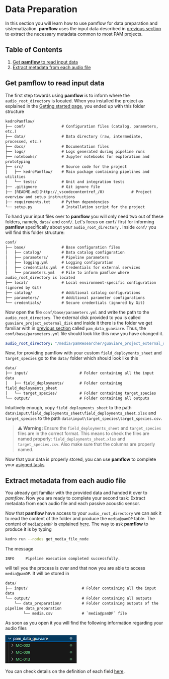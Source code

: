 # Data Preparation

In this section you will learn how to use pamflow for data preparation and sistematization. **pamflow** uses the input data described in   [previous section](./input_data.md)  to extract the necessary metadata common to most PAM projects. 


## Table of Contents
1. [Get **pamflow** to read input data](#get-pamflow-to-read-input-data)
2. [Extract metadata from each audio file](#extract-metadata-from-each-audio-file)


## Get **pamflow** to read input data

The first step towards using **pamflow** is to inform where the `audio_root_directory` is located. When you installed the project as explained in the [Getting started page](../contributing_guidelines.md#getting-started),  you ended up with this folder structure


```plaintext
kedroPamflow/
├── conf/                # Configuration files (catalog, parameters, etc.)
├── data/                # Data directory (raw, intermediate, processed, etc.)
├── docs/                # Documentation files
├── logs/                # Logs generated during pipeline runs
├── notebooks/           # Jupyter notebooks for exploration and prototyping
├── src/                 # Source code for the project
│   ├── kedroPamflow/    # Main package containing pipelines and utilities
│   └── tests/           # Unit and integration tests
├── .gitignore           # Git ignore file
├── [README.md](http://_vscodecontentref_/0)            # Project overview and setup instructions
├── requirements.txt     # Python dependencies
└── setup.py             # Installation script for the project
```


To hand your input files over  to **pamflow** you will only need two out of these folders, namely, `data/` and `conf/`. Let's focus on `conf/` first for informing **pamflow** specifically about your `audio_root_directory` . Inside `conf/` you will find this folder structure:

```plaintext
conf/
├── base/                # Base configuration files
│   ├── catalog/         # Data catalog configuration
│   ├── parameters/      # Pipeline parameters
│   ├── logging.yml      # Logging configuration
│   ├── credentials.yml  # Credentials for external services
│   └── parameters.yml   # File to inform pamflow where audio_root_directory is located
├── local/               # Local environment-specific configuration (ignored by Git)
├── catalog/             # Additional catalog configurations
├── parameters/          # Additional parameter configurations
└── credentials/         # Secure credentials (ignored by Git)
```
Now open the file `conf/base/parameters.yml` and write the path to the `audio_root_directory`. The external disk provided to you is called `guaviare_project_external_disk` and inside it there is the folder we get familiar with in [previous section](./input_data.md)  called `pam_data_guaviare`. Thus, the `conf/base/parameters.yml` file should look like this now you have changed it.

```yaml
audio_root_directory: "/media/pamResearcher/guaviare_project_external_disk/pam_data_guaviare"

```

Now, for providing pamflow with your custom `field_deployments_sheet` and `target_species` go to the `data/` folder which should look like this

```plaintext
data/
├── input/                       # Folder containing all the input data
│   ├── field_deployments/       # Folder containing field_deployments_sheet 
│   └── target_species/          # Folder containing target_species
└── output/                      # Folder containing all outputs
```

Intuitively enough, copy `field_deployments_sheet` to the path `data\input\field_deployments_sheet\field_deployments_sheet.xlsx` and `target_species` to the path `data\input\target_species\target_species.csv`.

> **⚠️ Warning:** Ensure the `field_deployments_sheet` and `target_species` files are in the correct format.
> This means to check the files are named properly: `field_deployments_sheet.xlsx` and `target_species.csv`.
> Also make sure that the columns are properly named.

Now that your data is properly stored, you can use **pamflow** to complete your [asigned tasks](./tutorial.md)
## Extract metadata from each audio file

You already got familiar with the provided data and handed it over to *pamflow*. Now you are ready to complete your second task: Extract metadata from each audio file and each passive acoustic sensor.

Now that **pamflow** have access to your `audio_root_directory` we can ask it to read the  content of the folder and produce the `media@pamDP` table. The content of  `media@pamDP` is explained [here](../data_exchange_format.md#getting-started). The way to ask **pamflow** to produce it is by typing

```bash
kedro run --nodes get_media_file_node
```

The message

```plaintext
INFO     Pipeline execution completed successfully.  
```

will tell you the process is over and that now you are able to access `media@pamDP`. It will be stored in 

```plaintext
data/
├── input/                        # Folder containing all the input data
└── output/                       # Folder containing all outputs
    └── data_preparation/         # Folder containing outputs of the pipeline data_preparation
        └── media.csv             # `media@pamDP` file
```
 As soon as you open it you will find the following information regarding your audio files

 ![](../../meta/images/media_visualization.png)

 You can check details on the definition of each field [here](../data_exchange_format.md#getting-started).